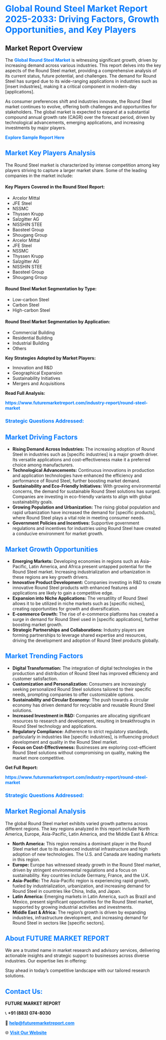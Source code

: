<h1 style="color: #007BFF;">Global Round Steel Market Report 2025-2033: Driving Factors, Growth Opportunities, and Key Players</h1>

<section id="overview">
<h2>Market Report Overview</h2>
<p>The <a href="https://www.futuremarketreport.com/industry-report/round-steel-market" style="color: #007BFF; text-decoration: none;"><strong>Global Round Steel Market</strong></a> is witnessing significant growth, driven by increasing demand across various industries. This report delves into the key aspects of the Round Steel market, providing a comprehensive analysis of its current status, future potential, and challenges. The demand for Round Steel has surged due to its wide-ranging applications in industries such as [insert industries], making it a critical component in modern-day [applications].</p>
<p>As consumer preferences shift and industries innovate, the Round Steel market continues to evolve, offering both challenges and opportunities for stakeholders. The global market is expected to expand at a substantial compound annual growth rate (CAGR) over the forecast period, driven by technological advancements, emerging applications, and increasing investments by major players.</p>
</section>

<section id="overview">
<p><a href="https://www.futuremarketreport.com/request-sample/reportId=52583" style="color: #007BFF; text-decoration: none;"><strong>Explore Sample Report Here</strong></a></p>
</section>

<section id="key-players">
<h2 style="color: #007BFF;">Market Key Players Analysis</h2>
<p>The Round Steel market is characterized by intense competition among key players striving to capture a larger market share. Some of the leading companies in the market include:</p>
<h4>Key Players Covered in the Round Steel Report:</h4>
<ul><li>Arcelor Mittal</li><li>JFE Steel</li><li>NSSMC</li><li>Thyssen Krupp</li><li>Salzgitter AG</li><li>NISSHIN STEE</li><li>Baosteel Group</li><li>Shougang Group</li><li>Arcelor Mittal</li><li>JFE Steel</li><li>NSSMC</li><li>Thyssen Krupp</li><li>Salzgitter AG</li><li>NISSHIN STEE</li><li>Baosteel Group</li><li>Shougang Group</li></ul>
<h4>Round Steel Market Segmentation by Type:</h4>
<ul><li>Low-carbon Steel</li><li>Carbon Steel</li><li>High-carbon Steel</li></ul>

<h4>Round Steel Market Segmentation by Application:</h4>
<ul><li>Commercial Building</li><li>Residential Building</li><li>Industrial Building</li><li>Others</li></ul>
<p><strong>Key Strategies Adopted by Market Players:</strong></p>
<ul>
<li>Innovation and R&D</li>
<li>Geographical Expansion</li>
<li>Sustainability Initiatives</li>
<li>Mergers and Acquisitions</li>
</ul>
</section>

<section>
<p><strong>Read Full Analysis: </strong></p><a href="https://www.futuremarketreport.com/industry-report/round-steel-market" style="color: #007BFF; text-decoration: none;"><strong>https://www.futuremarketreport.com/industry-report/round-steel-market</strong></a>
<h3 style="color: #007BFF;">Strategic Questions Addressed:</h3>
</section>

<section id="driving-factors">
<h2 style="color: #007BFF;">Market Driving Factors</h2>
<ul>
<li><strong>Rising Demand Across Industries:</strong> The increasing adoption of Round Steel in industries such as [specific industries] is a major growth driver. Its versatile applications and cost-effectiveness make it a preferred choice among manufacturers.</li>
<li><strong>Technological Advancements:</strong> Continuous innovations in production and application technologies have enhanced the efficiency and performance of Round Steel, further boosting market demand.</li>
<li><strong>Sustainability and Eco-Friendly Initiatives:</strong> With growing environmental concerns, the demand for sustainable Round Steel solutions has surged. Companies are investing in eco-friendly variants to align with global sustainability goals.</li>
<li><strong>Growing Population and Urbanization:</strong> The rising global population and rapid urbanization have increased the demand for [specific products], where Round Steel plays a vital role in meeting consumer needs.</li>
<li><strong>Government Policies and Incentives:</strong> Supportive government regulations and incentives for industries using Round Steel have created a conducive environment for market growth.</li>
</ul>
</section>

<section id="growth-opportunities">
<h2 style="color: #007BFF;">Market Growth Opportunities</h2>
<ul>
<li><strong>Emerging Markets:</strong> Developing economies in regions such as Asia-Pacific, Latin America, and Africa present untapped potential for the Round Steel market. Increasing industrialization and urbanization in these regions are key growth drivers.</li>
<li><strong>Innovative Product Development:</strong> Companies investing in R&D to create innovative Round Steel products with enhanced features and applications are likely to gain a competitive edge.</li>
<li><strong>Expansion into Niche Applications:</strong> The versatility of Round Steel allows it to be utilized in niche markets such as [specific niches], creating opportunities for growth and diversification.</li>
<li><strong>E-commerce Growth:</strong> The rise of e-commerce platforms has created a surge in demand for Round Steel used in [specific applications], further boosting market growth.</li>
<li><strong>Strategic Partnerships and Collaborations:</strong> Industry players are forming partnerships to leverage shared expertise and resources, driving the development and adoption of Round Steel products globally.</li>
</ul>
</section>

<section id="trending-factors">
<h2 style="color: #007BFF;">Market Trending Factors</h2>
<ul>
<li><strong>Digital Transformation:</strong> The integration of digital technologies in the production and distribution of Round Steel has improved efficiency and customer satisfaction.</li>
<li><strong>Customization and Personalization:</strong> Consumers are increasingly seeking personalized Round Steel solutions tailored to their specific needs, prompting companies to offer customizable options.</li>
<li><strong>Sustainability and Circular Economy:</strong> The push towards a circular economy has driven demand for recyclable and reusable Round Steel solutions.</li>
<li><strong>Increased Investment in R&D:</strong> Companies are allocating significant resources to research and development, resulting in breakthroughs in Round Steel technology and applications.</li>
<li><strong>Regulatory Compliance:</strong> Adherence to strict regulatory standards, particularly in industries like [specific industries], is influencing product development and quality in the Round Steel market.</li>
<li><strong>Focus on Cost-Effectiveness:</strong> Businesses are exploring cost-efficient Round Steel solutions without compromising on quality, making the market more competitive.</li>
</ul>
</section>

<section>
<p><strong>Get Full Report: </strong></p><a href="https://www.futuremarketreport.com/industry-report/round-steel-market" style="color: #007BFF; text-decoration: none;"><strong>https://www.futuremarketreport.com/industry-report/round-steel-market</strong></a>
<h3 style="color: #007BFF;">Strategic Questions Addressed:</h3>
</section>


<section id="regional-analysis">
<h2 style="color: #007BFF;">Market Regional Analysis</h2>
<p>The global Round Steel market exhibits varied growth patterns across different regions. The key regions analyzed in this report include North America, Europe, Asia-Pacific, Latin America, and the Middle East & Africa:</p>
<ul>
<li><strong>North America:</strong> This region remains a dominant player in the Round Steel market due to its advanced industrial infrastructure and high adoption of new technologies. The U.S. and Canada are leading markets in this region.</li>
<li><strong>Europe:</strong> Europe has witnessed steady growth in the Round Steel market, driven by stringent environmental regulations and a focus on sustainability. Key countries include Germany, France, and the U.K.</li>
<li><strong>Asia-Pacific:</strong> The Asia-Pacific region is experiencing rapid growth, fueled by industrialization, urbanization, and increasing demand for Round Steel in countries like China, India, and Japan.</li>
<li><strong>Latin America:</strong> Emerging markets in Latin America, such as Brazil and Mexico, present significant opportunities for the Round Steel market, supported by growing industrial activities and investments.</li>
<li><strong>Middle East & Africa:</strong> The region’s growth is driven by expanding industries, infrastructure development, and increasing demand for Round Steel in sectors like [specific sectors].</li>
</ul>
</section>

<footer>
<h2 style="color: #007BFF;">About FUTURE MARKET REPORT</h2>
<p>We are a trusted name in market research and advisory services, delivering actionable insights and strategic support to businesses across diverse industries. Our expertise lies in offering:</p>

<p>Stay ahead in today’s competitive landscape with our tailored research solutions.</p>

<h2 style="color: #007BFF;">Contact Us:</h2>
<p><strong>FUTURE MARKET REPORT</strong></p>
<p>📞 <strong>+91 (883) 074-8030</strong></p>
<p>📧 <strong><a href="mailto:help@futuremarketreport.com" style="color: #007BFF;">help@futuremarketreport.com</a></strong></p>
<p>🌐 <strong><a href="https://www.futuremarketreport.com/" style="color: #007BFF;">Visit Our Website</a></strong></p>
</footer>